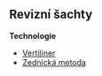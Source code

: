Revizní šachty
--------------

**Technologie**

- [Vertiliner](/sluzby/revizni-sachty/vertiliner/)
- [Zednická metoda](/sluzby/revizni-sachty/zednicka-metoda/)